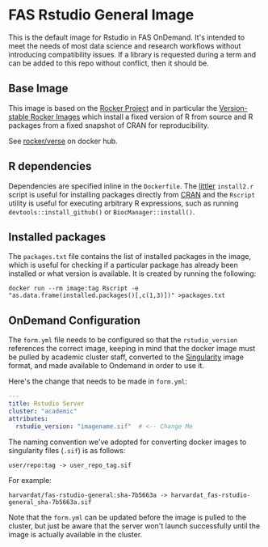 # FAS Rstudio General Image

This is the default image for Rstudio in FAS OnDemand. It's intended to meet the needs of most data science and research workflows without introducing compatibility issues. If a library is requested during a term and can be added to this repo without conflict, then it should be.

## Base Image

This image is based on the [Rocker Project](https://rocker-project.org/) and in particular the [Version-stable Rocker Images](https://github.com/rocker-org/rocker-versioned2) which install a fixed version of R from source and R packages from a fixed snapshot of CRAN for reproducibility.

See [rocker/verse](https://hub.docker.com/r/rocker/verse/tags) on docker hub.

## R dependencies

Dependencies are specified inline in the `Dockerfile`. The [littler](http://dirk.eddelbuettel.com/code/littler.html) `install2.r` script is useful for installing packages directly from [CRAN](https://cran.r-project.org/) and the `Rscript` utility is useful for executing arbitrary R expressions, such as running `devtools::install_github()` or `BiocManager::install()`.

## Installed packages

The `packages.txt` file contains the list of installed packages in the image, which is useful for checking if a particular package has already been installed or what version is available. It is created by running the following:

```
docker run --rm image:tag Rscript -e "as.data.frame(installed.packages()[,c(1,3)])" >packages.txt
```

## OnDemand Configuration

The `form.yml` file needs to be configured so that the `rstudio_version` references the correct image, keeping in mind that the docker image must be pulled by academic cluster staff, converted to the [Singularity](https://docs.sylabs.io/guides/3.0/user-guide/quick_start.html) image format, and made available to Ondemand in order to use it.

Here's the change that needs to be made in `form.yml`:

```yaml
---
title: Rstudio Server
cluster: "academic"
attributes:
  rstudio_version: "imagename.sif"  # <-- Change Me
```

The naming convention we've adopted for converting docker images to singularity files (`.sif`) is as follows:

```
user/repo:tag -> user_repo_tag.sif
```

For example:

```
harvardat/fas-rstudio-general:sha-7b5663a -> harvardat_fas-rstudio-general_sha-7b5663a.sif
```

Note that the `form.yml` can be updated before the image is pulled to the cluster, but just be aware that the server won't launch successfully until the image is actually available in the cluster.
